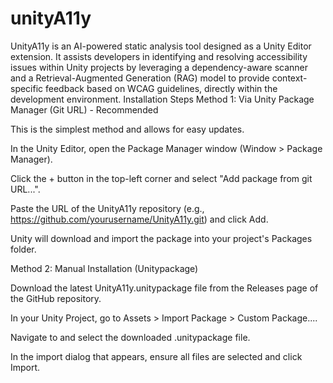 # unityA11y
UnityA11y is an AI-powered static analysis tool designed as a Unity Editor extension. It assists developers in identifying and resolving accessibility issues within Unity projects by leveraging a dependency-aware scanner and a Retrieval-Augmented Generation (RAG) model to provide context-specific feedback based on WCAG guidelines, directly within the development environment.
Installation Steps
Method 1: Via Unity Package Manager (Git URL) - Recommended

This is the simplest method and allows for easy updates.

In the Unity Editor, open the Package Manager window (Window > Package Manager).

Click the + button in the top-left corner and select "Add package from git URL...".

Paste the URL of the UnityA11y repository (e.g., https://github.com/yourusername/UnityA11y.git) and click Add.

Unity will download and import the package into your project's Packages folder.

Method 2: Manual Installation (Unitypackage)

Download the latest UnityA11y.unitypackage file from the Releases page of the GitHub repository.

In your Unity Project, go to Assets > Import Package > Custom Package....

Navigate to and select the downloaded .unitypackage file.

In the import dialog that appears, ensure all files are selected and click Import.
